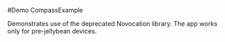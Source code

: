 #Demo CompassExample

Demonstrates use of the deprecated Novocation library. The app works only for pre-jellybean devices.

